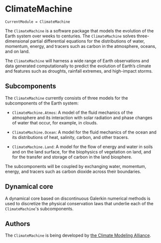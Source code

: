 # ClimateMachine

```@meta
CurrentModule = ClimateMachine
```

The `ClimateMachine` is a software package that models the evolution of the
Earth system over weeks to centuries. The `ClimateMachine` solves
three-dimensional partial differential equations for the distributions of
water, momentum, energy, and tracers such as carbon in the atmosphere, oceans,
and on land.

The `ClimateMachine` will harness a wide range of Earth observations and data
generated computationally to predict the evolution of Earth’s climate and
features such as droughts, rainfall extremes, and high-impact storms.

## Subcomponents

The `ClimateMachine` currently consists of three models for the subcomponents
of the Earth system:

* `ClimateMachine.Atmos`: A model of the fluid
  mechanics of the atmosphere and its interaction with solar radiation and
  phase changes of water that occur, for example, in clouds.

* `ClimateMachine.Ocean`: A model for the fluid mechanics of the ocean
  and its distributions of heat, salinity, carbon, and other tracers.

* `ClimateMachine.Land`: A model for the flow of energy and water in
  soils and on the land surface, for the biophysics of vegetation on land,
  and for the transfer and storage of carbon in the land biosphere.

The subcomponents will be coupled by exchanging water, momentum, energy,
and tracers such as carbon dioxide across their boundaries.

## Dynamical core

A dynamical core based on discontinuous Galerkin numerical methods is
used to discretize the physical conservation laws that underlie each of
the `ClimateMachine`'s subcomponents.

## Authors

The `ClimateMachine` is being developed by [the Climate Modeling
Alliance](https://clima.caltech.edu).
